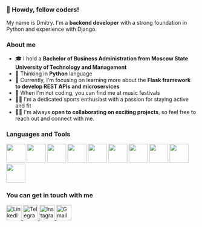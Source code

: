 ### 👋 Howdy, fellow coders!
My name is Dmitry. I'm a **backend developer** with a strong foundation in Python and experience with Django.

### About me
- 🎓 I hold a **Bachelor of Business Administration from Moscow State University of Technology and Management**
- 🧠 Thinking in **Python** language
- 🌱 Currently, I'm focusing on learning more about the **Flask framework to develop REST APIs and microservices**
- 🎵 When I'm not coding, you can find me at music festivals
- 🏃‍♂️ I'm a dedicated sports enthusiast with a passion for staying active and fit
- 👨‍💻 I'm always **open to collaborating on exciting projects**, so feel free to reach out and connect with me.



### Languages and Tools
<div>
	<img src="https://cdn.jsdelivr.net/gh/devicons/devicon/icons/python/python-original.svg" width="50" height="50"/>
	<img src="https://cdn.jsdelivr.net/gh/devicons/devicon/icons/django/django-plain.svg" width="50" height="50"/>
	<img src="https://cdn.jsdelivr.net/gh/devicons/devicon/icons/flask/flask-original-wordmark.svg" width="50" height="50"/>
	<img src="https://cdn.jsdelivr.net/gh/devicons/devicon/icons/javascript/javascript-plain.svg" width="50" height="50"/>
	<img src="https://cdn.jsdelivr.net/gh/devicons/devicon/icons/mysql/mysql-original-wordmark.svg" width="50" height="50"/>
	<img src="https://cdn.jsdelivr.net/gh/devicons/devicon/icons/postgresql/postgresql-original-wordmark.svg" width="50" height="50"/>
	<img src="https://cdn.jsdelivr.net/gh/devicons/devicon/icons/html5/html5-original-wordmark.svg" width="50" height="50"/>
	<img src="https://cdn.jsdelivr.net/gh/devicons/devicon/icons/css3/css3-original-wordmark.svg" width="50" height="50"/>
	<img src="https://cdn.jsdelivr.net/gh/devicons/devicon/icons/git/git-original.svg" width="50" height="50"/>
	<img src="https://cdn.jsdelivr.net/gh/devicons/devicon/icons/docker/docker-original.svg" width="50" height="50"/>
<!-- 	<img src="https://cdn.jsdelivr.net/gh/devicons/devicon/icons/react/react-original.svg" width="50" height="50"/> -->
          

          
</div>


### You can get in touch with me

<div id="socials">
	<a href="https://www.linkedin.com/in/dmitrysidorov/">
    		<img src="https://cdn-icons-png.flaticon.com/512/1384/1384072.png" alt="LinkedIn" width="40" height="40"/>
	</a>
	<a href="https://t.me/dimansidorov">
		<img src="https://cdn-icons-png.flaticon.com/512/2504/2504941.png" alt="Telegram" width="40" height="40"/>
	</a>
  	<a href="https://www.instagram.com/dimansidorov/">
		<img src="https://cdn-icons-png.flaticon.com/512/2111/2111463.png" alt="Instagram" width="40" height="40"/>
	</a>
	<a href="mailto:dimansidorow@gmail.com">
		<img src="https://cdn-icons-png.flaticon.com/512/2111/2111463.png" alt="Gmail" width="40" height="40"/>
	</a>
<!--   <a href="https://vk.com/id21097153">
		<img src="https://cdn-icons-png.flaticon.com/512/2504/2504953.png" alt="VK" width="40" height="40"/>
	</a> -->
</div>

<!--
**dimansidorov/dimansidorov** is a ✨ _special_ ✨ repository because its `README.md` (this file) appears on your GitHub profile.

Here are some ideas to get you started:

- 🔭 I’m currently working on ...
- 🌱 I’m currently learning ...
- 👯 I’m looking to collaborate on ...
- 🤔 I’m looking for help with ...
- 💬 Ask me about ...
- 📫 How to reach me: ...
- 😄 Pronouns: ...
- ⚡ Fun fact: ...
-->
